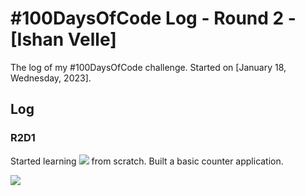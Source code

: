 # #100DaysOfCode Log - Round 2 - [Ishan Velle]

The log of my #100DaysOfCode challenge. Started on [January 18, Wednesday, 2023].

## Log

### R2D1 
Started learning&nbsp;![](https://img.shields.io/badge/JavaScript-informational?style=flat&logo=JavaScript&logoColor=gold&color=black)&nbsp;from scratch. Built a basic counter application. 

[![](https://img.shields.io/badge/Twitter-informational?style=flat&logo=twitter&logoColor=deepskyblue&color=111)](https://twitter.com/thefoss_m/status/1615744132227661824?ref_src=twsrc%5Etfw%7Ctwcamp%5Etweetembed%7Ctwterm%5E1615744132227661824%7Ctwgr%5E%7Ctwcon%5Es1_c10&ref_url=https%3A%2F%2Fpublish.twitter.com%2F%3Fquery%3Dhttps3A2F2Ftwitter.com2Fthefoss_m2Fstatus2F1615744132227661824widget%3DTweet)



